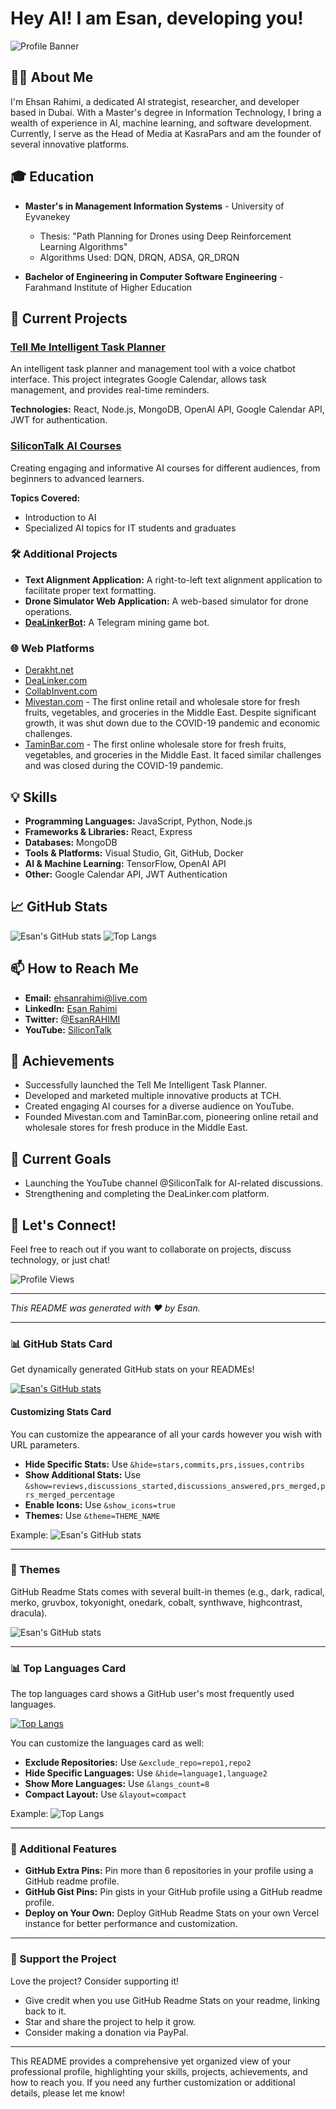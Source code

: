 # Hey AI! I am Esan, developing you!

![Profile Banner](https://derakht.net/text/GitHub.jpg) <!-- Replace this with a personal banner if you have one -->

## 👨‍💻 About Me

I'm Ehsan Rahimi, a dedicated AI strategist, researcher, and developer based in Dubai. With a Master's degree in Information Technology, I bring a wealth of experience in AI, machine learning, and software development. Currently, I serve as the Head of Media at KasraPars and am the founder of several innovative platforms.

## 🎓 Education

- **Master's in Management Information Systems** - University of Eyvanekey
  - Thesis: "Path Planning for Drones using Deep Reinforcement Learning Algorithms"
  - Algorithms Used: DQN, DRQN, ADSA, QR_DRQN

- **Bachelor of Engineering in Computer Software Engineering** - Farahmand Institute of Higher Education

## 🔭 Current Projects

### [Tell Me Intelligent Task Planner](https://github.com/EsanRAHIMI/Tell-Me)
An intelligent task planner and management tool with a voice chatbot interface. This project integrates Google Calendar, allows task management, and provides real-time reminders.

**Technologies:** React, Node.js, MongoDB, OpenAI API, Google Calendar API, JWT for authentication.

### [SiliconTalk AI Courses](https://www.youtube.com/channel/UCsilicontalk)
Creating engaging and informative AI courses for different audiences, from beginners to advanced learners.

**Topics Covered:**
- Introduction to AI
- Specialized AI topics for IT students and graduates

### 🛠️ Additional Projects

- **Text Alignment Application:** A right-to-left text alignment application to facilitate proper text formatting.
- **Drone Simulator Web Application:** A web-based simulator for drone operations.
- **[DeaLinkerBot](https://t.me/DeaLinkerBot):** A Telegram mining game bot.

### 🌐 Web Platforms

- [Derakht.net](https://derakht.net)
- [DeaLinker.com](https://DeaLinker.com)
- [CollabInvent.com](https://CollabInvent.com)
- [Mivestan.com](https://Mivestan.com) - The first online retail and wholesale store for fresh fruits, vegetables, and groceries in the Middle East. Despite significant growth, it was shut down due to the COVID-19 pandemic and economic challenges.
- [TaminBar.com](https://TaminBar.com) - The first online wholesale store for fresh fruits, vegetables, and groceries in the Middle East. It faced similar challenges and was closed during the COVID-19 pandemic.

## 💡 Skills

- **Programming Languages:** JavaScript, Python, Node.js
- **Frameworks & Libraries:** React, Express
- **Databases:** MongoDB
- **Tools & Platforms:** Visual Studio, Git, GitHub, Docker
- **AI & Machine Learning:** TensorFlow, OpenAI API
- **Other:** Google Calendar API, JWT Authentication

## 📈 GitHub Stats

![Esan's GitHub stats](https://github-readme-stats.vercel.app/api?username=EsanRAHIMI&show_icons=true&theme=radical)
![Top Langs](https://github-readme-stats.vercel.app/api/top-langs/?username=EsanRAHIMI&layout=compact&theme=radical)

## 📫 How to Reach Me

- **Email:** ehsanrahimi@live.com
- **LinkedIn:** [Esan Rahimi](https://www.linkedin.com/in/esanrahimi)
- **Twitter:** [@EsanRAHIMI](https://twitter.com/EsanRahimi)
- **YouTube:** [SiliconTalk](https://www.youtube.com/@SiliconTalk)

## 🚀 Achievements

- Successfully launched the Tell Me Intelligent Task Planner.
- Developed and marketed multiple innovative products at TCH.
- Created engaging AI courses for a diverse audience on YouTube.
- Founded Mivestan.com and TaminBar.com, pioneering online retail and wholesale stores for fresh produce in the Middle East.

## 🎯 Current Goals

- Launching the YouTube channel @SiliconTalk for AI-related discussions.
- Strengthening and completing the DeaLinker.com platform.

## 💬 Let's Connect!

Feel free to reach out if you want to collaborate on projects, discuss technology, or just chat!

![Profile Views](https://komarev.com/ghpvc/?username=EsanRAHIMI&style=flat-square&color=blue)

---

*This README was generated with ❤️ by Esan.*

---

### 📊 GitHub Stats Card
Get dynamically generated GitHub stats on your READMEs!

[![Esan's GitHub stats](https://github-readme-stats.vercel.app/api?username=EsanRAHIMI)](https://github.com/EsanRAHIMI/github-readme-stats)

#### Customizing Stats Card
You can customize the appearance of all your cards however you wish with URL parameters.

- **Hide Specific Stats:** Use `&hide=stars,commits,prs,issues,contribs`
- **Show Additional Stats:** Use `&show=reviews,discussions_started,discussions_answered,prs_merged,prs_merged_percentage`
- **Enable Icons:** Use `&show_icons=true`
- **Themes:** Use `&theme=THEME_NAME`

Example:
![Esan's GitHub stats](https://github-readme-stats.vercel.app/api?username=EsanRAHIMI&show_icons=true&theme=radical)

---

### 🎨 Themes

GitHub Readme Stats comes with several built-in themes (e.g., dark, radical, merko, gruvbox, tokyonight, onedark, cobalt, synthwave, highcontrast, dracula).

![Esan's GitHub stats](https://github-readme-stats.vercel.app/api?username=EsanRAHIMI&show_icons=true&theme=radical)

---

### 📊 Top Languages Card

The top languages card shows a GitHub user's most frequently used languages.

[![Top Langs](https://github-readme-stats.vercel.app/api/top-langs/?username=EsanRAHIMI&layout=compact&theme=radical)](https://github.com/EsanRAHIMI/github-readme-stats)

You can customize the languages card as well:

- **Exclude Repositories:** Use `&exclude_repo=repo1,repo2`
- **Hide Specific Languages:** Use `&hide=language1,language2`
- **Show More Languages:** Use `&langs_count=8`
- **Compact Layout:** Use `&layout=compact`

Example:
![Top Langs](https://github-readme-stats.vercel.app/api/top-langs/?username=EsanRAHIMI&layout=compact&theme=radical)

---

### 🎯 Additional Features

- **GitHub Extra Pins:** Pin more than 6 repositories in your profile using a GitHub readme profile.
- **GitHub Gist Pins:** Pin gists in your GitHub profile using a GitHub readme profile.
- **Deploy on Your Own:** Deploy GitHub Readme Stats on your own Vercel instance for better performance and customization.

---

### 💖 Support the Project

Love the project? Consider supporting it!

- Give credit when you use GitHub Readme Stats on your readme, linking back to it.
- Star and share the project to help it grow.
- Consider making a donation via PayPal.

---

This README provides a comprehensive yet organized view of your professional profile, highlighting your skills, projects, achievements, and how to reach you. If you need any further customization or additional details, please let me know!
